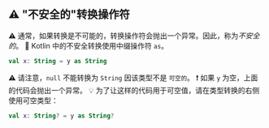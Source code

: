 ## ⚠️ "不安全的"转换操作符

⚠️ 通常，如果转换是不可能的，转换操作符会抛出一个异常。因此，称为*不安全的*。
🔄 Kotlin 中的不安全转换使用中缀操作符 `as`。

```kotlin
val x: String = y as String
```

⚠️ 请注意，`null` 不能转换为 `String` 因该类型不是 `可空的`。
❗ 如果 `y` 为空，上面的代码会抛出一个异常。
💡 为了让这样的代码用于可空值，请在类型转换的右侧使用可空类型：

```kotlin
val x: String? = y as String?
```